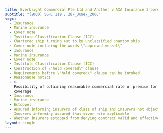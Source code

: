 ```yaml
---
title: Everbright Commercial Pte Ltd and Another v AXA Insurance S`pore Pte Ltd
subtitle: "[2000] SGHC 119 / 28\_June\_2000"
tags:
  - Insurance
  - Marine insurance
  - Cover note
  - Institute Classification Clause (ICC)
  - Chartered ship turning out to be unclassified phantom ship
  - Cover note including the words \"approved vessel\"
  - Insurance
  - Marine insurance
  - Cover note
  - Institute Classification Clause (ICC)
  - Construction of \"held covered\" clause
  - Requirements before \"held covered\" clause can be invoked
  - Reasonable notice
  - >-
    Possibility of obtaining reasonable commercial rate of premium for insurance
    coverage
  - Insurance
  - Marine insurance
  - Estoppel
  - Assured informing insurers of class of ship and insurers not objecting
  - Insurers informing assured that cover note applicable
  - Whether insurers estopped from denying contract valid and effective
layout: single
---
```


